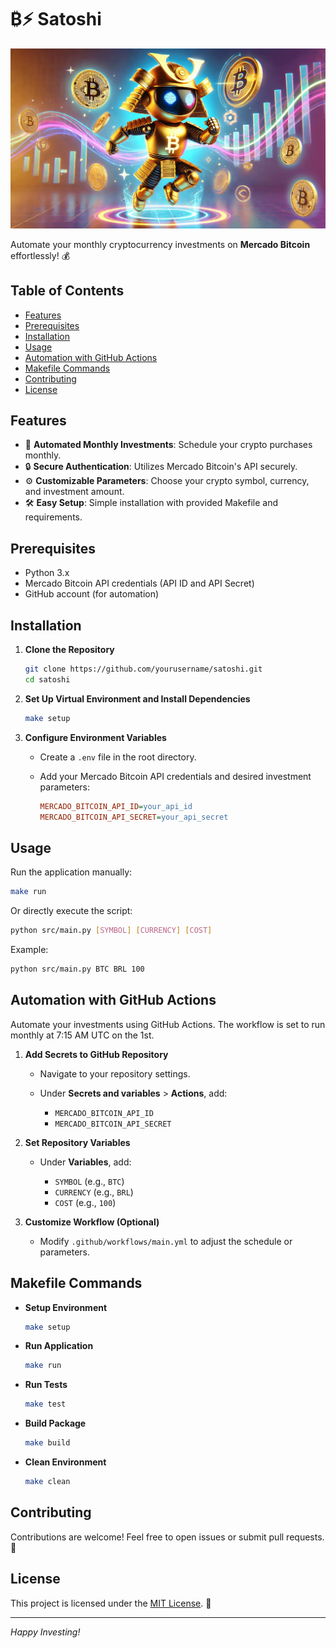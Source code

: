 # ₿⚡ Satoshi

![Satoshi Banner](https://github.com/lucianoayres/satoshi/blob/main/images/satoshi_banner_optimized.png?raw=true)

Automate your monthly cryptocurrency investments on **Mercado Bitcoin** effortlessly! 💰

## Table of Contents

-   [Features](#features)
-   [Prerequisites](#prerequisites)
-   [Installation](#installation)
-   [Usage](#usage)
-   [Automation with GitHub Actions](#automation-with-github-actions)
-   [Makefile Commands](#makefile-commands)
-   [Contributing](#contributing)
-   [License](#license)

## Features

-   📅 **Automated Monthly Investments**: Schedule your crypto purchases monthly.
-   🔒 **Secure Authentication**: Utilizes Mercado Bitcoin's API securely.
-   ⚙️ **Customizable Parameters**: Choose your crypto symbol, currency, and investment amount.
-   🛠️ **Easy Setup**: Simple installation with provided Makefile and requirements.

## Prerequisites

-   Python 3.x
-   Mercado Bitcoin API credentials (API ID and API Secret)
-   GitHub account (for automation)

## Installation

1. **Clone the Repository**

    ```bash
    git clone https://github.com/yourusername/satoshi.git
    cd satoshi
    ```

2. **Set Up Virtual Environment and Install Dependencies**

    ```bash
    make setup
    ```

3. **Configure Environment Variables**

    - Create a `.env` file in the root directory.
    - Add your Mercado Bitcoin API credentials and desired investment parameters:

        ```ini
        MERCADO_BITCOIN_API_ID=your_api_id
        MERCADO_BITCOIN_API_SECRET=your_api_secret
        ```

## Usage

Run the application manually:

```bash
make run
```

Or directly execute the script:

```bash
python src/main.py [SYMBOL] [CURRENCY] [COST]
```

Example:

```bash
python src/main.py BTC BRL 100
```

## Automation with GitHub Actions

Automate your investments using GitHub Actions. The workflow is set to run monthly at 7:15 AM UTC on the 1st.

1. **Add Secrets to GitHub Repository**

    - Navigate to your repository settings.
    - Under **Secrets and variables** > **Actions**, add:

        - `MERCADO_BITCOIN_API_ID`
        - `MERCADO_BITCOIN_API_SECRET`

2. **Set Repository Variables**

    - Under **Variables**, add:

        - `SYMBOL` (e.g., `BTC`)
        - `CURRENCY` (e.g., `BRL`)
        - `COST` (e.g., `100`)

3. **Customize Workflow (Optional)**

    - Modify `.github/workflows/main.yml` to adjust the schedule or parameters.

## Makefile Commands

-   **Setup Environment**

    ```bash
    make setup
    ```

-   **Run Application**

    ```bash
    make run
    ```

-   **Run Tests**

    ```bash
    make test
    ```

-   **Build Package**

    ```bash
    make build
    ```

-   **Clean Environment**

    ```bash
    make clean
    ```

## Contributing

Contributions are welcome! Feel free to open issues or submit pull requests. 🤝

## License

This project is licensed under the [MIT License](LICENSE). 📄

---

_Happy Investing!_
